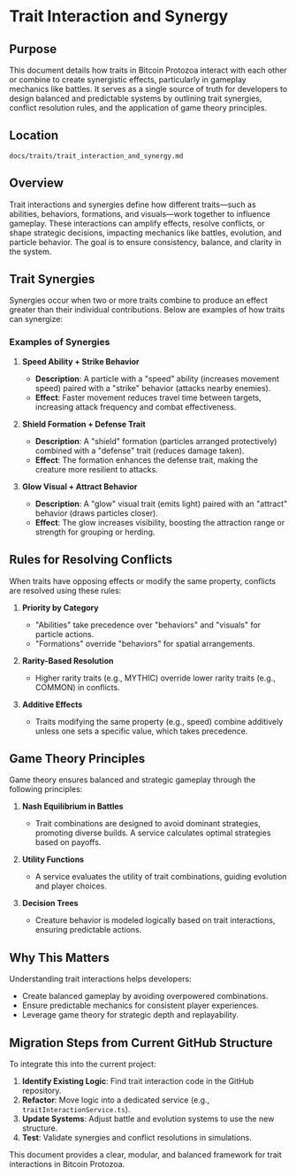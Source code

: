 
# Trait Interaction and Synergy

## Purpose
This document details how traits in Bitcoin Protozoa interact with each other or combine to create synergistic effects, particularly in gameplay mechanics like battles. It serves as a single source of truth for developers to design balanced and predictable systems by outlining trait synergies, conflict resolution rules, and the application of game theory principles.

## Location
`docs/traits/trait_interaction_and_synergy.md`

## Overview
Trait interactions and synergies define how different traits—such as abilities, behaviors, formations, and visuals—work together to influence gameplay. These interactions can amplify effects, resolve conflicts, or shape strategic decisions, impacting mechanics like battles, evolution, and particle behavior. The goal is to ensure consistency, balance, and clarity in the system.

## Trait Synergies
Synergies occur when two or more traits combine to produce an effect greater than their individual contributions. Below are examples of how traits can synergize:

### Examples of Synergies
1. **Speed Ability + Strike Behavior**
   - **Description**: A particle with a "speed" ability (increases movement speed) paired with a "strike" behavior (attacks nearby enemies).
   - **Effect**: Faster movement reduces travel time between targets, increasing attack frequency and combat effectiveness.

2. **Shield Formation + Defense Trait**
   - **Description**: A "shield" formation (particles arranged protectively) combined with a "defense" trait (reduces damage taken).
   - **Effect**: The formation enhances the defense trait, making the creature more resilient to attacks.

3. **Glow Visual + Attract Behavior**
   - **Description**: A "glow" visual trait (emits light) paired with an "attract" behavior (draws particles closer).
   - **Effect**: The glow increases visibility, boosting the attraction range or strength for grouping or herding.

## Rules for Resolving Conflicts
When traits have opposing effects or modify the same property, conflicts are resolved using these rules:

1. **Priority by Category**
   - "Abilities" take precedence over "behaviors" and "visuals" for particle actions.
   - "Formations" override "behaviors" for spatial arrangements.

2. **Rarity-Based Resolution**
   - Higher rarity traits (e.g., MYTHIC) override lower rarity traits (e.g., COMMON) in conflicts.

3. **Additive Effects**
   - Traits modifying the same property (e.g., speed) combine additively unless one sets a specific value, which takes precedence.

## Game Theory Principles
Game theory ensures balanced and strategic gameplay through the following principles:

1. **Nash Equilibrium in Battles**
   - Trait combinations are designed to avoid dominant strategies, promoting diverse builds. A service calculates optimal strategies based on payoffs.

2. **Utility Functions**
   - A service evaluates the utility of trait combinations, guiding evolution and player choices.

3. **Decision Trees**
   - Creature behavior is modeled logically based on trait interactions, ensuring predictable actions.

## Why This Matters
Understanding trait interactions helps developers:
- Create balanced gameplay by avoiding overpowered combinations.
- Ensure predictable mechanics for consistent player experiences.
- Leverage game theory for strategic depth and replayability.

## Migration Steps from Current GitHub Structure
To integrate this into the current project:
1. **Identify Existing Logic**: Find trait interaction code in the GitHub repository.
2. **Refactor**: Move logic into a dedicated service (e.g., `traitInteractionService.ts`).
3. **Update Systems**: Adjust battle and evolution systems to use the new structure.
4. **Test**: Validate synergies and conflict resolutions in simulations.

This document provides a clear, modular, and balanced framework for trait interactions in Bitcoin Protozoa.
